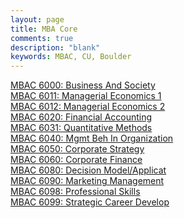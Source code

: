 ```yaml
---
layout: page
title: MBA Core
comments: true
description: "blank"
keywords: MBAC, CU, Boulder
---
```

<body>
<div><a href="../../courses/MBAC-6000">MBAC 6000: Business And Society</a></div>
<div><a href="../../courses/MBAC-6011">MBAC 6011: Managerial Economics 1</a></div>
<div><a href="../../courses/MBAC-6012">MBAC 6012: Managerial Economics 2</a></div>
<div><a href="../../courses/MBAC-6020">MBAC 6020: Financial Accounting</a></div>
<div><a href="../../courses/MBAC-6031">MBAC 6031: Quantitative Methods</a></div>
<div><a href="../../courses/MBAC-6040">MBAC 6040: Mgmt Beh In Organization</a></div>
<div><a href="../../courses/MBAC-6050">MBAC 6050: Corporate Strategy</a></div>
<div><a href="../../courses/MBAC-6060">MBAC 6060: Corporate Finance</a></div>
<div><a href="../../courses/MBAC-6080">MBAC 6080: Decision Model/Applicat</a></div>
<div><a href="../../courses/MBAC-6090">MBAC 6090: Marketing Management</a></div>
<div><a href="../../courses/MBAC-6098">MBAC 6098: Professional Skills</a></div>
<div><a href="../../courses/MBAC-6099">MBAC 6099: Strategic Career Develop</a></div>
</body>